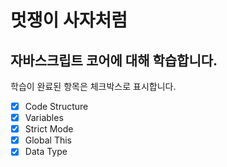 # 멋쟁이 사자처럼
## 자바스크립트 코어에 대해 학습합니다.

학습이 완료된 항목은 체크박스로 표시합니다.

- [x] Code Structure
- [x] Variables
- [x] Strict Mode
- [x] Global This
- [x] Data Type

<!-- 링크 생성방법 : [JavaScript Core 브랜치](https://www.naver.com) -->
